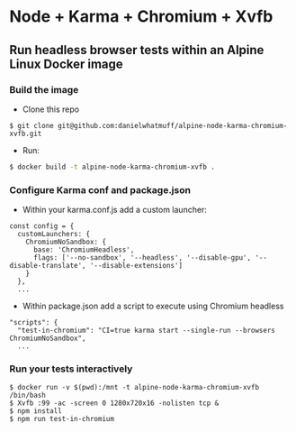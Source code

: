 # Node + Karma + Chromium + Xvfb

## Run headless browser tests within an Alpine Linux Docker image

### Build the image
- Clone this repo 
```
$ git clone git@github.com:danielwhatmuff/alpine-node-karma-chromium-xvfb.git
```
- Run:
```bash
$ docker build -t alpine-node-karma-chromium-xvfb .
```

### Configure Karma conf and package.json
- Within your karma.conf.js add a custom launcher:
```
const config = {
  customLaunchers: {
    ChromiumNoSandbox: {
      base: 'ChromiumHeadless',
      flags: ['--no-sandbox', '--headless', '--disable-gpu', '--disable-translate', '--disable-extensions']
    }
  },
  ...
```
- Within package.json add a script to execute using Chromium headless
```
"scripts": {
  "test-in-chromium": "CI=true karma start --single-run --browsers ChromiumNoSandbox",
  ...
```

### Run your tests interactively
```
$ docker run -v $(pwd):/mnt -t alpine-node-karma-chromium-xvfb /bin/bash
$ Xvfb :99 -ac -screen 0 1280x720x16 -nolisten tcp &
$ npm install
$ npm run test-in-chromium
```
